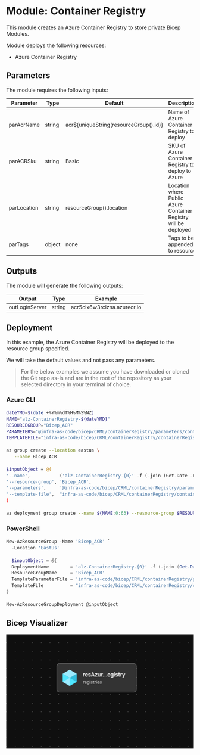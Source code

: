 # Module: Container Registry

This module creates an Azure Container Registry to store private Bicep Modules.

Module deploys the following resources:

- Azure Container Registry

## Parameters

The module requires the following inputs:

 Parameter | Type | Default | Description | Requirement | Example
----------- | ---- | ------- |----------- | ----------- | -------
 parAcrName | string | acr${uniqueString(resourceGroup().id)} | Name of Azure Container Registry to deploy | 5-50 char | acr5cix6w3rcizn
 parACRSku | string | Basic | SKU of Azure Container Registry to deploy to Azure | Basic or Standard or Premium | Basic
 parLocation | string | resourceGroup().location | Location where Public Azure Container Registry will be deployed | Valid Azure Region | eastus2
 parTags | object | none | Tags to be appended to resource | none | {"Environment" : "Development"}

## Outputs

The module will generate the following outputs:

Output | Type | Example
------ | ---- | --------
outLoginServer | string | acr5cix6w3rcizna.azurecr.io

## Deployment

In this example, the Azure Container Registry will be deployed to the resource group specified.

We will take the default values and not pass any parameters.

> For the below examples we assume you have downloaded or cloned the Git repo as-is and are in the root of the repository as your selected directory in your terminal of choice.

### Azure CLI

```bash
dateYMD=$(date +%Y%m%dT%H%M%S%NZ)
NAME="alz-ContainerRegistry-${dateYMD}"
RESOURCEGROUP="Bicep_ACR"
PARAMETERS="@infra-as-code/bicep/CRML/containerRegistry/parameters/containerRegistry.parameters.all.json"
TEMPLATEFILE="infra-as-code/bicep/CRML/containerRegistry/containerRegistry.bicep"

az group create --location eastus \
   --name Bicep_ACR

$inputObject = @(
'--name',           ('alz-ContainerRegistry-{0}' -f (-join (Get-Date -Format 'yyyyMMddTHHMMssffffZ')[0..63])),
'--resource-group', 'Bicep_ACR',
'--parameters',     '@infra-as-code/bicep/CRML/containerRegistry/parameters/containerRegistry.parameters.all.json',
'--template-file',  "infra-as-code/bicep/CRML/containerRegistry/containerRegistry.bicep",
)

az deployment group create --name ${NAME:0:63} --resource-group $RESOURCEGROUP --parameters $PARAMETERS --template-file $TEMPLATEFILE
```

### PowerShell

```powershell
New-AzResourceGroup -Name 'Bicep_ACR' `
  -Location 'EastUs'

  $inputObject = @{
  DeploymentName        = 'alz-ContainerRegistry-{0}' -f (-join (Get-Date -Format 'yyyyMMddTHHMMssffffZ')[0..63])
  ResourceGroupName     = 'Bicep_ACR'
  TemplateParameterFile = 'infra-as-code/bicep/CRML/containerRegistry/parameters/containerRegistry.parameters.all.json'
  TemplateFile          = "infra-as-code/bicep/CRML/containerRegistry/containerRegistry.bicep"
}

New-AzResourceGroupDeployment @inputObject
```

## Bicep Visualizer

![Bicep Visualizer](media/bicepVisualizer.png "Bicep Visualizer")